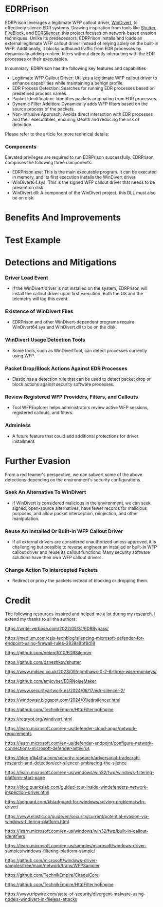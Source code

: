 # EDRPrison
EDRPrison leverages a legitimate WFP callout driver, [WinDivert](https://reqrypt.org/windivert.html), to effectively silence EDR systems. Drawing inspiration from tools like [Shutter](https://github.com/dsnezhkov/shutter), [FireBlock](https://www.mdsec.co.uk/2023/09/nighthawk-0-2-6-three-wise-monkeys/), and [EDRSilencer](https://github.com/netero1010/EDRSilencer), this project focuses on network-based evasion techniques. Unlike its predecessors, EDRPrison installs and loads an external legitimate WFP callout driver instead of relying solely on the built-in WFP. Additionally, it blocks outbound traffic from EDR processes by dynamically adding runtime filters without directly interacting with the EDR processes or their executables.


In summary, EDRPrison has the following key features and capabilities
- Legitimate WFP Callout Driver: Utilizes a legitimate WFP callout driver to enhance capabilities while maintaining a benign profile.
- EDR Process Detection: Searches for running EDR processes based on predefined process names.
- Packet Identification: Identifies packets originating from EDR processes.
- Dynamic Filter Addition: Dynamically adds WFP filters based on the source process of the packets.
- Non-Intrusive Approach: Avoids direct interaction with EDR processes and their executables, ensuring stealth and reducing the risk of detection.



Please refer to the article for more technical details: 

### Components
Elevated privileges are required to run EDRPrison successfully. EDRPrison comprises the following three components:

- EDRPrison.exe: This is the main executable program. It can be executed in memory, and its first execution installs the WinDivert driver.
- WinDivert64.sys: This is the signed WFP callout driver that needs to be present on disk.
- WinDivert.dll: A component of the WinDivert project, this DLL must also be on disk.


# Benefits And Improvements


# Test Example




# Detections and Mitigations

### Driver Load Event
- If the WinDivert driver is not installed on the system, EDRPrison will install the callout driver upon first execution. Both the OS and the telemetry will log this event.

### Existence of WinDivert Files
- EDRPrison and other WinDivert-dependent programs require WinDivert64.sys and WinDivert.dll to be on the disk.

### WinDivert Usage Detection Tools
- Some tools, such as WinDivertTool, can detect processes currently using WFP.

### Packet Drop/Block Actions Against EDR Processes
- Elastic has a detection rule that can be used to detect packet drop or block actions against security software processes.

### Review Registered WFP Providers, Filters, and Callouts
- Tool WFPExplorer helps administrators review active WFP sessions, registered callouts, and filters.

### Adminless
- A future feature that could add additional protections for driver installment.

# Further Evasion
From a red teamer's perspective, we can subvert some of the above detections depending on the environment's security configurations.

### Seek An Alternative To WinDivert
- If WinDivert is considered malicious in the environment, we can seek signed, open-source alternatives, have fewer records for malicious purposes, and allow packet interception, reinjection, and other manipulation.

### Reuse An Installed Or Built-in WFP Callout Driver
- If all external drivers are considered unauthorized unless approved, it is challenging but possible to reverse engineer an installed or built-in WFP callout driver and reuse its callout functions. Many security software solutions have their own WFP callout drivers.

### Change Action To Intercepted Packets
- Redirect or proxy the packets instead of blocking or dropping them.

 


# Credit

The following resources inspired and helped me a lot during my research. I extend my thanks to all the authors:

https://write-verbose.com/2022/05/31/EDRBypass/ 

https://medium.com/csis-techblog/silencing-microsoft-defender-for-endpoint-using-firewall-rules-3839a8bf8d18 

https://github.com/netero1010/EDRSilencer 

https://github.com/dsnezhkov/shutter 

https://www.mdsec.co.uk/2023/09/nighthawk-0-2-6-three-wise-monkeys/ 

https://github.com/amjcyber/EDRNoiseMaker 

https://www.securityartwork.es/2024/06/17/edr-silencer-2/ 

https://windowsir.blogspot.com/2024/01/edrsilencer.html 

https://github.com/TechnikEmpire/HttpFilteringEngine 

https://reqrypt.org/windivert.html 

https://learn.microsoft.com/en-us/defender-cloud-apps/network-requirements

https://learn.microsoft.com/en-us/defender-endpoint/configure-network-connections-microsoft-defender-antivirus 

https://blog.p1k4chu.com/security-research/adversarial-tradecraft-research-and-detection/edr-silencer-embracing-the-silence 

https://learn.microsoft.com/en-us/windows/win32/fwp/windows-filtering-platform-start-page 

https://blog.quarkslab.com/guided-tour-inside-windefenders-network-inspection-driver.html

https://adguard.com/kb/adguard-for-windows/solving-problems/wfp-driver/ 

https://www.elastic.co/guide/en/security/current/potential-evasion-via-windows-filtering-platform.html 

https://learn.microsoft.com/en-us/windows/win32/fwp/built-in-callout-identifiers 

https://learn.microsoft.com/en-us/samples/microsoft/windows-driver-samples/windows-filtering-platform-sample/ 

https://github.com/microsoft/windows-driver-samples/tree/main/network/trans/WFPSampler 

https://github.com/TechnikEmpire/CitadelCore 

https://github.com/TechnikEmpire/HttpFilteringEngine 

https://www.tripwire.com/state-of-security/divergent-malware-using-nodejs-windivert-in-fileless-attacks 
